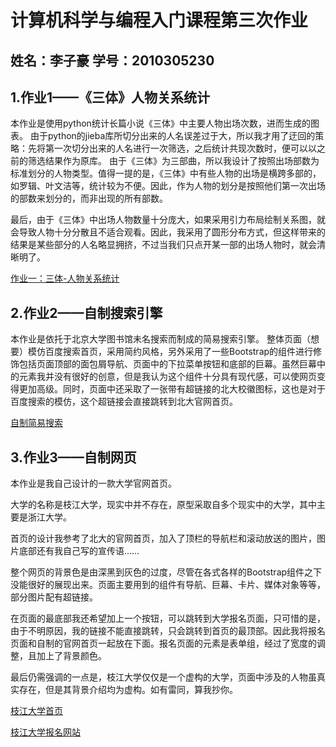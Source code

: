 # 计算机科学与编程入门课程第三次作业

## 姓名：李子豪 学号：2010305230

## 1.作业1——《三体》人物关系统计

本作业是使用python统计长篇小说《三体》中主要人物出场次数，进而生成的图表。
由于python的jieba库所切分出来的人名误差过于大，所以我才用了迂回的策略：先将第一次切分出来的人名进行一次筛选，之后统计共现次数时，便可以以之前的筛选结果作为原库。
由于《三体》为三部曲，所以我设计了按照出场部数为标准划分的人物类型。值得一提的是，《三体》中有些人物的出场是横跨多部的，如罗辑、叶文洁等，统计较为不便。因此，作为人物的划分是按照他们第一次出场的部数来划分的，而非出现的所有部数。

最后，由于《三体》中出场人物数量十分庞大，如果采用引力布局绘制关系图，就会导致人物十分分散且不适合观看。因此，我采用了圆形分布方式，但这样带来的结果是某些部分的人名略显拥挤，不过当我们只点开某一部的出场人物时，就会清晰明了。

[作业一：三体-人物关系统计][1]

## 2.作业2——自制搜索引擎

本作业是依托于北京大学图书馆未名搜索而制成的简易搜索引擎。
整体页面（想要）模仿百度搜索首页，采用简约风格，另外采用了一些Bootstrap的组件进行修饰包括页面顶部的面包屑导航、页面中的下拉菜单按钮和底部的巨幕。虽然巨幕中的元素我并没有很好的创意，但是我认为这个组件十分具有现代感，可以使网页变得更加高级。同时，页面中还采取了一张带有超链接的北大校徽图标，这也是对于百度搜索的模仿，这个超链接会直接跳转到北大官网首页。

[自制简易搜索][2]

## 3.作业3——自制网页

本作业是我自己设计的一款大学官网首页。

大学的名称是枝江大学，现实中并不存在，原型采取自多个现实中的大学，其中主要是浙江大学。

首页的设计我参考了北大的官网首页，加入了顶栏的导航栏和滚动放送的图片，图片底部还有我自己写的宣传语……

整个网页的背景色是由深黑到灰色的过度，尽管在各式各样的Bootstrap组件之下没能很好的展现出来。页面主要用到的组件有导航、巨幕、卡片、媒体对象等等，部分图片配有超链接。

在页面的最底部我还希望加上一个按钮，可以跳转到大学报名页面，只可惜的是，由于不明原因，我的链接不能直接跳转，只会跳转到首页的最顶部。因此我将报名页面和自制的官网首页一起放在下面。报名页面的元素是表单组，经过了宽度的调整，且加上了背景颜色。

最后仍需强调的一点是，枝江大学仅仅是一个虚构的大学，页面中涉及的人物虽真实存在，但是其背景介绍均为虚构。如有雷同，算我抄你。

[枝江大学首页][3]

[枝江大学报名网站][4]

[1]:https://PrideLeo.github.io/threebody_connection.html

[2]:https://PrideLeo.github.io/ezsearch.html

[3]:https://PrideLeo.github.io/zhijiang.edu.cn.html

[4]:https://PrideLeo.github.io/signupforzju.html

